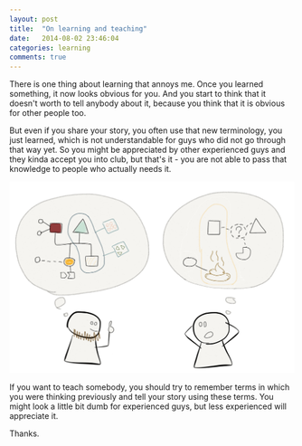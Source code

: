 ```yaml
---
layout: post
title:  "On learning and teaching"
date:   2014-08-02 23:46:04
categories: learning
comments: true
---
```


There is one thing about learning that annoys me.
Once you learned something, it now looks obvious for you.
And you start to think that it doesn't worth to tell anybody about it, because you think that it is obvious for other people too.

But even if you share your story, you often use that new terminology, you just learned, which is not understandable for guys who did not go through that way yet. So you might be appreciated by other experienced guys and they kinda accept you into club, but that's it - you are not able to pass that knowledge to people who actually needs it.

![guru and newbie](/images/content/learning.png)

If you want to teach somebody, you should try to remember terms in which you were thinking previously and tell your story using these terms. You might look a little bit dumb for experienced guys, but less experienced will appreciate it.

Thanks.